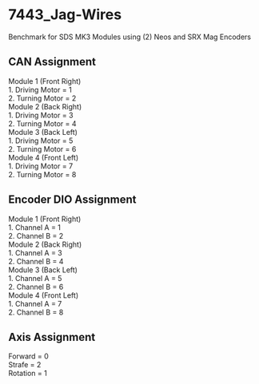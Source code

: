 # 7443_Jag-Wires
Benchmark for SDS MK3 Modules using (2) Neos and SRX Mag Encoders

## CAN Assignment  
Module 1 (Front Right)  
	1. Driving Motor = 1  
	2. Turning Motor = 2  
Module 2 (Back Right)  
	1. Driving Motor = 3  
	2. Turning Motor = 4  
Module 3 (Back Left)  
	1. Driving Motor = 5  
	2. Turning Motor = 6  
Module 4 (Front Left)  
	1. Driving Motor = 7  
	2. Turning Motor = 8  	
	
## Encoder DIO Assignment  
Module 1 (Front Right)  
	1. Channel A = 1  
	2. Channel B = 2  
Module 2 (Back Right)  
	1. Channel A = 3  
	2. Channel B = 4  
Module 3 (Back Left)  
	1. Channel A = 5  
	2. Channel B = 6  
Module 4 (Front Left)  
	1. Channel A = 7  
	2. Channel B = 8  
	
## Axis Assignment  
Forward = 0  
Strafe = 2  
Rotation = 1  
